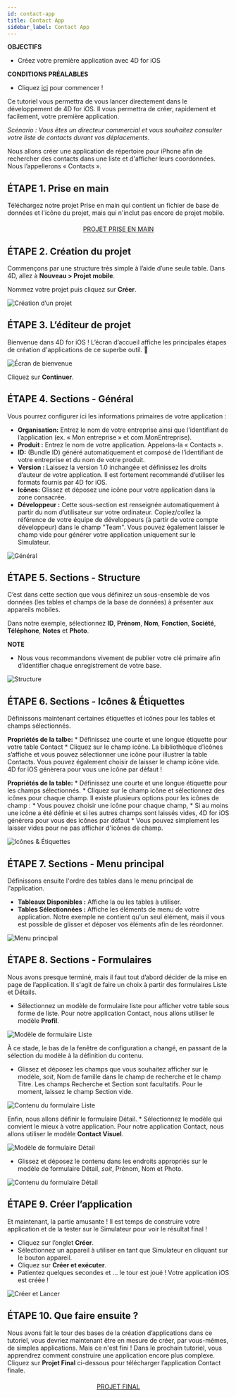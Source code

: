 ```yaml
---
id: contact-app
title: Contact App
sidebar_label: Contact App
---
```

<div class = "objectives"> 

**OBJECTIFS**

* Créez votre première application avec 4D for iOS</div> <div class = "prerequisites"> 

**CONDITIONS PRÉALABLES**

* Cliquez [ici](prerequisites.html) pour commencer !</div> 

Ce tutoriel vous permettra de vous lancer directement dans le développement de 4D for iOS. Il vous permettra de créer, rapidement et facilement, votre première application.

*Scénario : Vous êtes un directeur commercial et vous souhaitez consulter votre liste de contacts durant vos déplacements.*

Nous allons créer une application de répertoire pour iPhone afin de rechercher des contacts dans une liste et d'afficher leurs coordonnées. Nous l’appellerons « Contacts ».

## ÉTAPE 1. Prise en main

Téléchargez notre projet Prise en main qui contient un fichier de base de données et l'icône du projet, mais qui n'inclut pas encore de projet mobile.

<div style="text-align: center; margin-top: 20px">
  <p>
    

<a class="button"
href="../assets/contact-app/ContactStarter.zip">PROJET PRISE EN MAIN</a>

  </p>
</div>

## ÉTAPE 2. Création du projet

Commençons par une structure très simple à l’aide d’une seule table. Dans 4D, allez à **Nouveau > Projet mobile**.

Nommez votre projet puis cliquez sur **Créer**.

![Création d’un projet](assets/contact-app/Project-creation-4D-for-iOS.png)

## ÉTAPE 3. L’éditeur de projet

Bienvenue dans 4D for iOS ! L’écran d’accueil affiche les principales étapes de création d'applications de ce superbe outil. 🙂

![Écran de bienvenue](assets/contact-app/Welcome-Screen-4D-for-iOS.png)

Cliquez sur **Continuer**.

## ÉTAPE 4. Sections - Général

Vous pourrez configurer ici les informations primaires de votre application :

* **Organisation:** Entrez le nom de votre entreprise ainsi que l'identifiant de l’application (ex. « Mon entreprise » et com.MonEntreprise).
* **Produit :** Entrez le nom de votre application. Appelons-la « Contacts ».
* **ID:** (Bundle ID) généré automatiquement et composé de l’identifiant de votre entreprise et du nom de votre produit.
* **Version :** Laissez la version 1.0 inchangée et définissez les droits d’auteur de votre application. Il est fortement recommandé d’utiliser les formats fournis par 4D for iOS.
* **Icônes:** Glissez et déposez une icône pour votre application dans la zone consacrée.
* **Développeur :** Cette sous-section est renseignée automatiquement à partir du nom d’utilisateur sur votre ordinateur. Copiez/collez la référence de votre équipe de développeurs (à partir de votre compte développeur) dans le champ "Team". Vous pouvez également laisser le champ vide pour générer votre application uniquement sur le Simulateur.

![Général](assets/contact-app/Contact-app-general-section-4D-for-iOS.png)

## ÉTAPE 5. Sections - Structure

C’est dans cette section que vous définirez un sous-ensemble de vos données (les tables et champs de la base de données) à présenter aux appareils mobiles.

Dans notre exemple, sélectionnez **ID**, **Prénom**, **Nom**, **Fonction**, **Société**, **Téléphone**, **Notes** et **Photo**.<div class = "tips"> 

**NOTE**

* Nous vous recommandons vivement de publier votre clé primaire afin d’identifier chaque enregistrement de votre base.</div> 

![Structure](assets/contact-app/Contact-app-structure-section-4D-for-iOS.png)

## ÉTAPE 6. Sections - Icônes & Étiquettes

Définissons maintenant certaines étiquettes et icônes pour les tables et champs sélectionnés.

**Propriétés de la talbe:** * Définissez une courte et une longue étiquette pour votre table Contact * Cliquez sur le champ icône. La bibliothèque d’icônes s’affiche et vous pouvez sélectionner une icône pour illustrer la table Contacts. Vous pouvez également choisir de laisser le champ icône vide. 4D for iOS génèrera pour vous une icône par défaut !

**Propriétés de la table:** * Définissez une courte et une longue étiquette pour les champs sélectionnés. * Cliquez sur le champ icône et sélectionnez des icônes pour chaque champ. Il existe plusieurs options pour les icônes de champ : * Vous pouvez choisir une icône pour chaque champ, * Si au moins une icône a été définie et si les autres champs sont laissés vides, 4D for iOS génèrera pour vous des icônes par défaut * Vous pouvez simplement les laisser vides pour ne pas afficher d'icônes de champ.

![Icônes & Étiquettes](assets/contact-app/Contact-app-icons-labels-section-4D-for-iOS.png)

## ÉTAPE 7. Sections - Menu principal

Définissons ensuite l'ordre des tables dans le menu principal de l'application.

* **Tableaux Disponibles :** Affiche la ou les tables à utiliser.
* **Tables Sélectionnées :** Affiche les éléments de menu de votre application. Notre exemple ne contient qu'un seul élément, mais il vous est possible de glisser et déposer vos éléments afin de les réordonner.

![Menu principal](assets/contact-app/Contact-app-main-menu-section-4D-for-iOS.png)

## ÉTAPE 8. Sections - Formulaires

Nous avons presque terminé, mais il faut tout d’abord décider de la mise en page de l’application. Il s'agit de faire un choix à partir des formulaires Liste et Détails.

* Sélectionnez un modèle de formulaire liste pour afficher votre table sous forme de liste. Pour notre application Contact, nous allons utiliser le modèle **Profil**.

![Modèle de formulaire Liste](assets/contact-app/ListformTemplate-form-section-4D-for-iOS.png)

À ce stade, le bas de la fenêtre de configuration a changé, en passant de la sélection du modèle à la définition du contenu.

* Glissez et déposez les champs que vous souhaitez afficher sur le modèle, *soit*, Nom de famille dans le champ de recherche et le champ Titre. Les champs Recherche et Section sont facultatifs. Pour le moment, laissez le champ Section vide.

![Contenu du formulaire Liste](assets/contact-app/ListformContent-form-section-4D-for-iOS.png)

Enfin, nous allons définir le formulaire Détail. * Sélectionnez le modèle qui convient le mieux à votre application. Pour notre application Contact, nous allons utiliser le modèle **Contact Visuel**.

![Modèle de formulaire Détail](assets/contact-app/DetailformTemplate-form-section-4D-for-iOS.png)

* Glissez et déposez le contenu dans les endroits appropriés sur le modèle de formulaire Détail, *soit*, Prénom, Nom et Photo.

![Contenu du formulaire Détail](assets/contact-app/DetailformContent-form-section-4D-for-iOS.png)

## ÉTAPE 9. Créer l’application

Et maintenant, la partie amusante ! Il est temps de construire votre application et de la tester sur le Simulateur pour voir le résultat final !

* Cliquez sur l’onglet **Créer**.
* Sélectionnez un appareil à utiliser en tant que Simulateur en cliquant sur le bouton appareil.
* Cliquez sur **Créer et exécuter**.
* Patientez quelques secondes et ... le tour est joué ! Votre application iOS est créée !

![Créer et Lancer](assets/contact-app/Build-the-app-simulator.png)

## ÉTAPE 10. Que faire ensuite ?

Nous avons fait le tour des bases de la création d’applications dans ce tutoriel, vous devriez maintenant être en mesure de créer, par vous-mêmes, de simples applications. Mais ce n'est fini ! Dans le prochain tutoriel, vous apprendrez comment construire une application encore plus complexe. Cliquez sur **Projet Final** ci-dessous pour télécharger l’application Contact finale.

<div style="text-align: center; margin-top: 20px">
  <p>
    

<a class="button"
href="../assets/contact-app/ContactFinal.zip">PROJET FINAL</a>

  </p>
</div>